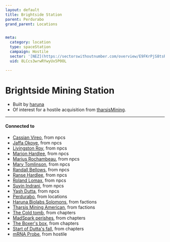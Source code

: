 ```yaml
---
layout: default
title: Brightside Station
parent: Perdurabo
grand_parent: Locations


meta:
  category: location
  type: spaceStation
  campaign: Hostile
  sector: '[NEZ](https://sectorswithoutnumber.com/overview/E9FKrPjS8tsRmoryYMpe)'
  uid: 8LCcs3wrwRYwyUx5P0OL

---
```


# Brightside Mining Station

- Built by [haruna](../factions/haruna.md)
- Of interest for a hostile acquisition from [tharsisMining](../factions/tharsisMining.md).

---
#### Connected to

<!-- QueryToSerialize: LIST without ID "["+ title + "](https://terra-campaigns.github.io/"+ regexreplace(file.path, ".md", "") + ")" + ", from " + regexreplace(file.folder, "hostile/", "") FROM ([[]]) OR outgoing([[]]) WHERE file.name != this.file.name SORT file.folder DESC -->
<!-- SerializedQuery: LIST without ID "["+ title + "](https://terra-campaigns.github.io/"+ regexreplace(file.path, ".md", "") + ")" + ", from " + regexreplace(file.folder, "hostile/", "") FROM ([[]]) OR outgoing([[]]) WHERE file.name != this.file.name SORT file.folder DESC -->
- [Cassian Vireo](https://terra-campaigns.github.io/hostile/npcs/CassianVireo), from npcs
- [Jaffa Okoye](https://terra-campaigns.github.io/hostile/npcs/JaffaOkoye), from npcs
- [Livingston Roy](https://terra-campaigns.github.io/hostile/npcs/LivingstonRoy), from npcs
- [Marion Hardlee](https://terra-campaigns.github.io/hostile/npcs/MarionHardlee), from npcs
- [Marius Rochambeau](https://terra-campaigns.github.io/hostile/npcs/MariusRochambeau), from npcs
- [Mary Tomlinson](https://terra-campaigns.github.io/hostile/npcs/MaryTomlinson), from npcs
- [Randall Bellows](https://terra-campaigns.github.io/hostile/npcs/RandallBellows), from npcs
- [Ranse Hardlee](https://terra-campaigns.github.io/hostile/npcs/RanseHardlee), from npcs
- [Roland Lomax](https://terra-campaigns.github.io/hostile/npcs/RolandLomax), from npcs
- [Suyin Indrani](https://terra-campaigns.github.io/hostile/npcs/SuyinIndrani), from npcs
- [Yash Dutta](https://terra-campaigns.github.io/hostile/npcs/YashDutta), from npcs
- [Perdurabo](https://terra-campaigns.github.io/hostile/locations/Perdurabo), from locations
- [Haruna Biolabs Solomons](https://terra-campaigns.github.io/hostile/factions/haruna), from factions
- [Tharsis Mining American](https://terra-campaigns.github.io/hostile/factions/tharsisMining), from factions
- [The Cold tomb](https://terra-campaigns.github.io/hostile/chapters/chap002), from chapters
- [MadSpark perishes](https://terra-campaigns.github.io/hostile/chapters/chap004), from chapters
- [The Boxer's box](https://terra-campaigns.github.io/hostile/chapters/chap005), from chapters
- [Start of Dutta's fall](https://terra-campaigns.github.io/hostile/chapters/chap006), from chapters
- [mRNA Probe](https://terra-campaigns.github.io/hostile/mRNA), from hostile
<!-- SerializedQuery END -->
